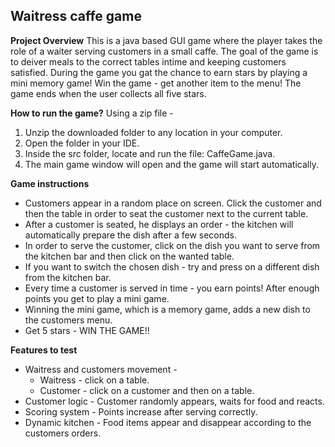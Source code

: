 ## Waitress caffe game

**Project Overview**
This is a java based GUI game where the player takes the role of a waiter serving customers in a small caffe.
The goal of the game is to deiver meals to the correct tables intime and keeping customers satisfied.
During the game you gat the chance to earn stars by playing a mini memory game! Win the game - get another item to the menu!
The game ends when the user collects all five stars.

**How to run the game?**
Using a zip file - 
1. Unzip the downloaded folder to any location in your computer.
2. Open the folder in your IDE.
3. Inside the src folder, locate and run the file: CaffeGame.java.
4. The main game window will open and the game will start automatically.

**Game instructions**
* Customers appear in a random place on screen. 
Click the customer and then the table in order to seat the customer next to the current table.
* After a customer is seated, he displays an order - the kitchen will automatically prepare the dish after a few seconds.
* In order to serve the customer, click on the dish you want to serve from the kitchen bar and then click on the wanted table.
* If you want to switch the chosen dish - try and press on a different dish from the kitchen bar.
* Every time a customer is served in time - you earn points! After enough points you get to play a mini game.
* Winning the mini game, which is a memory game, adds a new dish to the customers menu.
* Get 5 stars - WIN THE GAME!!

**Features to test**
* Waitress and customers movement -
  - Waitress - click on a table.
  - Customer - click on a customer and then on a table.
* Customer logic - Customer randomly appears, waits for food and reacts.
* Scoring system - Points increase after serving correctly.
* Dynamic kitchen - Food items appear and disappear according to the customers orders.
  
